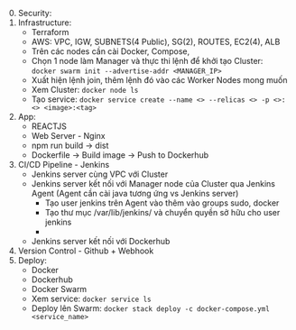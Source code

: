 0. Security:
1. Infrastructure:
    - Terraform
    - AWS: VPC, IGW, SUBNETS(4 Public), SG(2), ROUTES, EC2(4), ALB
    - Trên các nodes cần cài Docker, Compose,
    - Chọn 1 node làm Manager và thực thi lệnh để khởi tạo Cluster: `docker swarm init --advertise-addr <MANAGER_IP>`
    - Xuất hiện lệnh join, thêm lệnh đó vào các Worker Nodes mong muốn
    - Xem Cluster: `docker node ls`
    - Tạo service: `docker service create --name <> --relicas <> -p <>:<> <image>:<tag>`
2. App:
    - REACTJS
    - Web Server - Nginx
    - npm run build -> dist
    - Dockerfile -> Build image -> Push to Dockerhub
3. CI/CD Pipeline - Jenkins
    - Jenkins server cùng VPC với Cluster
    - Jenkins server kết nối với Manager node của Cluster qua Jenkins Agent (Agent cần cài java tương ứng vs Jenkins server)
        - Tạo user jenkins trên Agent vào thêm vào groups sudo, docker
        - Tạo thư mục /var/lib/jenkins/ và chuyển quyền sở hữu cho user jenkins
        - 
    - Jenkins server kết nối với Dockerhub                                              
4. Version Control - Github + Webhook
5. Deploy:
    - Docker
    - Dockerhub
    - Docker Swarm
    - Xem service: `docker service ls`
    - Deploy lên Swarm: `docker stack deploy -c docker-compose.yml <service_name>`